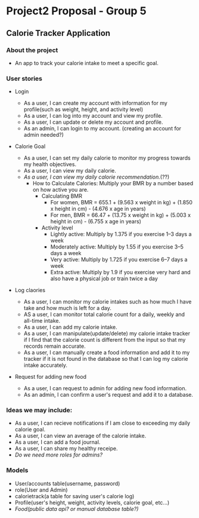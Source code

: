 # Project2 Proposal - Group 5

## Calorie Tracker Application

### About the project

- An app to track your calorie intake to meet a specific goal.

### User stories

- Login
    - As a user, I can create my account with information for my profile(such as weight, height, and activity level)
    - As a user, I can log into my account and view my profile.
    - As a user, I can update or delete my account and profile.
    - As an admin, I can login to my account. (creating an account for admin needed?)

- Calorie Goal
    - As a user, I can set my daily calorie to monitor my progress towards my health objectives.
    - As a user, I can view my daily calorie.
    - *As a user, I can view my daily calorie recommendation.*(??)
        - How to Calculate Calories: Multiply your BMR by a number based on how active you are.
            - Calculating BMR
                - For women, BMR = 655.1 + (9.563 x weight in kg) + (1.850 x height in cm) - (4.676 x age in years)
                - For men, BMR = 66.47 + (13.75 x weight in kg) + (5.003 x height in cm) - (6.755 x age in years)
            - Activity level
                - Lightly active: Multiply by 1.375 if you exercise 1–3 days a week
                - Moderately active: Multiply by 1.55 if you exercise 3–5 days a week
                - Very active: Multiply by 1.725 if you exercise 6–7 days a week
                - Extra active: Multiply by 1.9 if you exercise very hard and also have a physical job or train twice a day
            

- Log claories        
    - As a user, I can monitor my calorie intakes such as how much I have take and how much is left for a day.
    - AS a user, I can monitor total calorie count for a daily, weekly and all-time intake.
    - As a user, I can add my calorie intake.
    - As a user, I can manipulate(update/delete) my calorie intake tracker if I find that the calorie count is different from the input so that my records remain accurate.
    - As a user, I can manually create a food information and add it to my tracker if it is not found in the database so that I can log my calorie intake accurately.

- Request for adding new food
    - As a user, I can request to admin for adding new food information.
    - As an admin, I can confirm a user's request and add it to a database.

### Ideas we may include:

- As a user, I can recieve notifications if I am close to exceeding my daily calorie goal.
- As a user, I can view an average of the calorie intake.
- As a user, I can add a food journal.
- As a user, I can share my healthy receipe.
- *Do we need more roles for admins?*

### Models

- User/accounts table(username, password)
- role(User and Admin)
- calorietrack(a table for saving user's calorie log)
- Profile(user's height, weight, activity levels, calorie goal, etc...)
- *Food(public data api? or manual database table?)*

